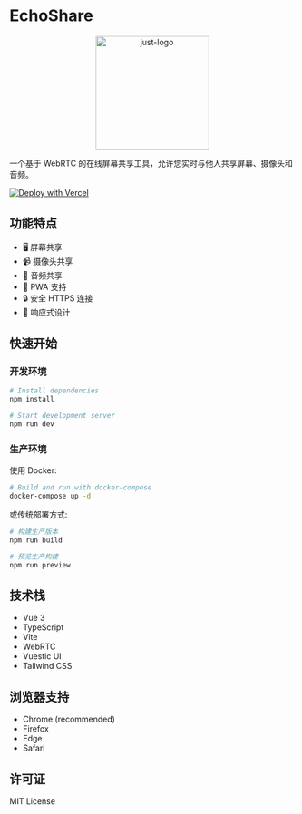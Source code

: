 # EchoShare

<p align="center">
  <img src="https://i.postimg.cc/G24gq7Gj/just-logo.png" width="200" alt="just-logo">
</p>


一个基于 WebRTC 的在线屏幕共享工具，允许您实时与他人共享屏幕、摄像头和音频。

[![Deploy with Vercel](https://vercel.com/button)](https://vercel.com/new/clone?repository-url=https://github.com/echoshare/echoshare)


## 功能特点

- 🖥️ 屏幕共享
- 📹 摄像头共享
- 🎤 音频共享
- 💫 PWA 支持
- 🔒 安全 HTTPS 连接
- 📱 响应式设计

## 快速开始

### 开发环境

```bash
# Install dependencies
npm install
```

```bash
# Start development server
npm run dev
```
### 生产环境

使用 Docker:

```bash
# Build and run with docker-compose
docker-compose up -d
 ```

或传统部署方式:

```bash
# 构建生产版本
npm run build

# 预览生产构建
npm run preview
 ```

## 技术栈
- Vue 3
- TypeScript
- Vite
- WebRTC
- Vuestic UI
- Tailwind CSS

## 浏览器支持
- Chrome (recommended)
- Firefox
- Edge
- Safari

## 许可证
MIT License
